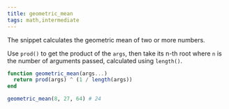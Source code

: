 ```yaml
---
title: geometric_mean
tags: math,intermediate
---
```


The snippet calculates the geometric mean of two or more numbers.

Use `prod()` to get the product of the `args`, then take its n-th root where `n` is the number of arguments passed, calculated using `length()`.

```jl
function geometric_mean(args...)
  return prod(args) ^ (1 / length(args))
end
```

```jl
geometric_mean(8, 27, 64) # 24
```

